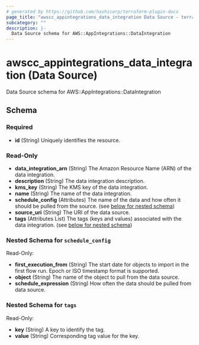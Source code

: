 ```yaml
---
# generated by https://github.com/hashicorp/terraform-plugin-docs
page_title: "awscc_appintegrations_data_integration Data Source - terraform-provider-awscc"
subcategory: ""
description: |-
  Data Source schema for AWS::AppIntegrations::DataIntegration
---
```


# awscc_appintegrations_data_integration (Data Source)

Data Source schema for AWS::AppIntegrations::DataIntegration



<!-- schema generated by tfplugindocs -->
## Schema

### Required

- **id** (String) Uniquely identifies the resource.

### Read-Only

- **data_integration_arn** (String) The Amazon Resource Name (ARN) of the data integration.
- **description** (String) The data integration description.
- **kms_key** (String) The KMS key of the data integration.
- **name** (String) The name of the data integration.
- **schedule_config** (Attributes) The name of the data and how often it should be pulled from the source. (see [below for nested schema](#nestedatt--schedule_config))
- **source_uri** (String) The URI of the data source.
- **tags** (Attributes List) The tags (keys and values) associated with the data integration. (see [below for nested schema](#nestedatt--tags))

<a id="nestedatt--schedule_config"></a>
### Nested Schema for `schedule_config`

Read-Only:

- **first_execution_from** (String) The start date for objects to import in the first flow run. Epoch or ISO timestamp format is supported.
- **object** (String) The name of the object to pull from the data source.
- **schedule_expression** (String) How often the data should be pulled from data source.


<a id="nestedatt--tags"></a>
### Nested Schema for `tags`

Read-Only:

- **key** (String) A key to identify the tag.
- **value** (String) Corresponding tag value for the key.



